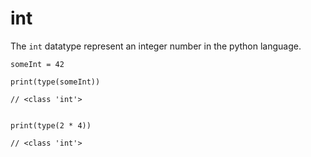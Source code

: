 # int

The `int` datatype represent an integer number in the python language.

```
someInt = 42

print(type(someInt))

// <class 'int'>


print(type(2 * 4))

// <class 'int'>
```